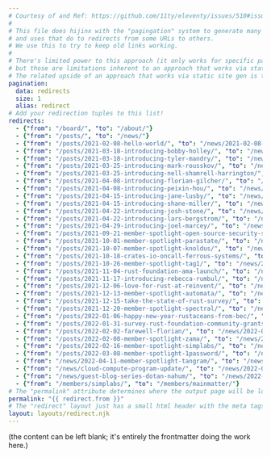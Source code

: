```yaml
---
# Courtesy of and Ref: https://github.com/11ty/eleventy/issues/510#issuecomment-824104799
# 
# This file does hijinx with the "pagingation" system to generate many small pages from one set of data...
# and uses that do to redirects from some URLs to others.
# We use this to try to keep old links working.
#
# There's limited power to this approach (it only works for specific pages listed; it can't glob),
# but those are limitations inherent to an approach that works via static site gen, rather than via server configuration.
# The related upside of an approach that works via static site gen is the portability.
pagination:
  data: redirects
  size: 1
  alias: redirect
# Add your redirection tuples to this list!
redirects:
  - {"from": "/board/", "to": "/about/"}
  - {"from": "/posts/", "to": "/news/"}
  - {"from": "/posts/2021-02-08-hello-world/", "to": "/news/2021-02-08-hello-world/"}
  - {"from": "/posts/2021-03-18-introducing-bobby-holley/", "to": "/news/2021-03-18-introducing-bobby-holley/"}
  - {"from": "/posts/2021-03-18-introducing-tyler-mandry/", "to": "/news/2021-03-18-introducing-tyler-mandry/"}
  - {"from": "/posts/2021-03-25-introducing-mark-rousskov/", "to": "/news/2021-03-25-introducing-mark-rousskov/"}
  - {"from": "/posts/2021-03-25-introducing-nell-shamrell-harrington/", "to": "/news/2021-03-25-introducing-nell-shamrell-harrington/"}
  - {"from": "/posts/2021-04-08-introducing-florian-gilcher/", "to": "/news/2021-04-08-introducing-florian-gilcher/"}
  - {"from": "/posts/2021-04-08-introducing-peixin-hou/", "to": "/news/2021-04-08-introducing-peixin-hou/"}
  - {"from": "/posts/2021-04-15-introducing-jane-lusby/", "to": "/news/2021-04-15-introducing-jane-lusby/"}
  - {"from": "/posts/2021-04-15-introducing-shane-miller/", "to": "/news/2021-04-15-introducing-shane-miller/"}
  - {"from": "/posts/2021-04-22-introducing-josh-stone/", "to": "/news/2021-04-22-introducing-josh-stone/"}
  - {"from": "/posts/2021-04-22-introducing-lars-bergstrom/", "to": "/news/2021-04-22-introducing-lars-bergstrom/"}
  - {"from": "/posts/2021-04-29-introducing-joel-marcey/", "to": "/news/2021-04-29-introducing-joel-marcey/"}
  - {"from": "/posts/2021-09-21-member-spotlight-open-source-security-software/", "to": "/news/2021-09-21-member-spotlight-open-source-security-software/"}
  - {"from": "/posts/2021-10-01-member-spotlight-parastate/", "to": "/news/2021-10-01-member-spotlight-parastate/"}
  - {"from": "/posts/2021-10-07-member-spotlight-knoldus/", "to": "/news/2021-10-07-member-spotlight-knoldus/"}
  - {"from": "/posts/2021-10-18-crates-io-oncall-ferrous-systems/", "to": "/news/2021-10-18-crates-io-oncall-ferrous-systems/"}
  - {"from": "/posts/2021-10-26-member-spotlight-tag1/", "to": "/news/2021-10-26-member-spotlight-tag1/"}
  - {"from": "/posts/2021-11-04-rust-foundation-ama-launch/", "to": "/news/2021-11-04-rust-foundation-ama-launch/"}
  - {"from": "/posts/2021-11-17-introducing-rebecca-rumbul/", "to": "/news/2021-11-17-introducing-rebecca-rumbul/"}
  - {"from": "/posts/2021-12-06-love-for-rust-at-reinvent/", "to": "/news/2021-12-06-love-for-rust-at-reinvent/"}
  - {"from": "/posts/2021-12-13-member-spotlight-automata/", "to": "/news/2021-12-13-member-spotlight-automata/"}
  - {"from": "/posts/2021-12-15-take-the-state-of-rust-survey/", "to": "/news/2021-12-15-take-the-state-of-rust-survey/"}
  - {"from": "/posts/2021-12-20-member-spotlight-spectral/", "to": "/news/2021-12-20-member-spotlight-spectral/"}
  - {"from": "/posts/2022-01-06-happy-new-year-rustaceans-from-bec/", "to": "/news/2022-01-06-happy-new-year-rustaceans-from-bec/"}
  - {"from": "/posts/2022-01-31-survey-rust-foundation-community-grants-program/", "to": "/news/2022-01-31-survey-rust-foundation-community-grants-program/"}
  - {"from": "/posts/2022-02-02-farewell-florian/", "to": "/news/2022-02-02-farewell-florian/"}
  - {"from": "/posts/2022-02-08-member-spotlight-zama/", "to": "/news/2022-02-08-member-spotlight-zama/"}
  - {"from": "/posts/2022-02-16-member-spotlight-simplabs/", "to": "/news/2022-02-16-member-spotlight-simplabs/"}
  - {"from": "/posts/2022-03-08-member-spotlight-1password/", "to": "/news/2022-03-08-member-spotlight-1password/"}
  - {"from": "/news/2022-04-11-member-spotlight-tangram/", "to": "/news/2022-04-11-member-spotlight-tangram-vision/"}
  - {"from": "/news/cloud-compute-program-update/", "to": "/news/2022-06-09-cloud-compute-program-update/"}
  - {"from": "/news/guest-blog-series-dotan-nahum/", "to": "/news/2022-06-21-guest-blog-series-dotan-nahum/"}
  - {"from": "/members/simplabs/", "to": "/members/mainmatter/"}
# The "permalink" attribute determines where the output page will be located.
permalink: "{{ redirect.from }}"
# The "redirect" layout just has a small html header with the meta tags that do redirection.
layout: layouts/redirect.njk
---
```

(the content can be left blank; it's entirely the frontmatter doing the work here.)